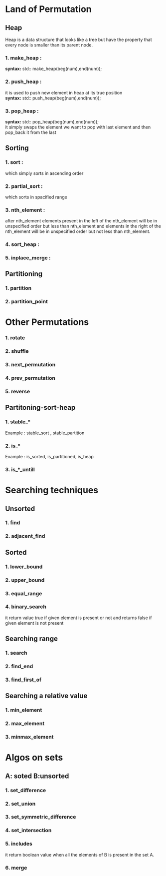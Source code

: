 
<h1> Land of Permutation </h1>
<h2>Heap </h2>
Heap is a data structure that looks like a tree but have the property that every node is smaller than its parent node.
<h3><b>1. make_heap : </b></h3>
<b>syntax:</b> std:: make_heap(beg(num),end(num));
<h3><b>2. push_heap : </b></h3>
it is used to push new element in heap at its true position <br>
<b>syntax:</b> std:: push_heap(beg(num),end(num));
<h3><b>3. pop_heap :</b></h3>
<b>syntax:</b> std:: pop_heap(beg(num),end(num));<br>
it simply swaps the element we want to pop with last element and then pop_back it from the last

<h2>Sorting </h2>
<h3><b>1. sort :</h3></b>
which simply sorts in ascending order
<h3><b>2. partial_sort :</h3></b>
which sorts in spacified range
<h3><b>3. nth_element :</h3></b>
after nth_element elements present in the left of the nth_element will be in unspecified order but less than nth_element and elements in the right of the nth_element will be in unspecified order but not less than nth_element.
<h3><b>4. sort_heap :</h3></b>
<h3><b>5. inplace_merge :</h3></b>

<h2>Partitioning </h2>
<h3><b>1. partition </h3></b>
<h3><b>2. partition_point </h3></b>
<h1> Other Permutations </h1>
<h3>1. rotate</h3>
<h3>2. shuffle</h3>
<h3>3. next_permutation </h3>
<h3>4. prev_permutation </h3>
<h3>5. reverse</h3>
<h2>Partitoning-sort-heap </h2>
<h3>1. stable_*</h3>
Example : stable_sort , stable_partition
<h3>2. is_*</h3>
Example : is_sorted, is_partitioned, is_heap
<h3>3. is_*_untill</h3>
           
<h1> Searching techniques </h1>
<h2> Unsorted </h2>
<h3>1. find</h3>
<h3>2. adjacent_find</h3>
<h2> Sorted </h2>
<h3>1. lower_bound</h3>
<h3>2. upper_bound</h3>
<h3>3. equal_range</h3>
<h3>4. binary_search</h3> it return value true if given element is present or not and returns false if given element is not present
<h2> Searching range </h2>
<h3>1. search</h3>
<h3>2. find_end</h3>
<h3>3. find_first_of</h3>
<h2> Searching a relative value </h2>
<h3>1. min_element </h3>
<h3>2. max_element</h3>
<h3>3. minmax_element</h3>

<h1> Algos on sets </h1>
<h2> A: soted B:unsorted </h2>
<h3>1. set_difference </h3>
<h3>2. set_union</h3>
<h3>3. set_symmetric_difference</h3>
<h3>4. set_intersection</h3>
<h3>5. includes</h3> it return boolean value when all the elements of B is present in the set A.
<h3>6. merge</h3>

